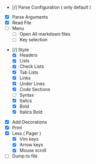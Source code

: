 - [/] Parse Configuration ( only default )
- [x] Parse Arguments
- [x] Read File
- [ ] Menu
  - [ ] Open All markdown files
  - [ ] Key selection
- [/] Style
    - [x] Headers
    - [x] Lists
    - [x] Check Lists
    - [x] Tab Lists
    - [x] Links
    - [x] Under Lines
    - [x] Code Sections
    - [ ] Syntax
    - [x] Italics
    - [x] Bold
    - [x] Italics Bold
- [x] Add Decorations
- [x] Print
- [x] Less ( Pager )
  - [x] Vim keys
  - [x] Arrow keys
  - [x] Mouse scroll
- [ ] Dump to file
